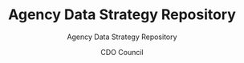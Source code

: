 ---
title: Agency Data Strategy Repository
subtitle: Agency Data Strategy Repository
layout: success-stories-post
author: CDO Council
description: |
    In accordance with Action 2 of the Federal Data Strategy 2020 Action Plan, Federal Agencies are encouraged to develop and codify policies in support of data management. Agencies have accomplished this task through various approaches ranging from stand-alone published data strategies to integrated objectives within agency strategic plans. (*This resource is accessible to federal employees only). 
tag:  CDO Council
# required, this is what becomes the filter
category: cdo-council
redirect_to: 
---